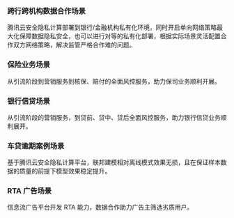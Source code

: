 ### 跨行跨机构数据合作场景
腾讯云安全隐私计算部署到银行/金融机构私有化环境，同时开启单向网络策略最大化保障数据隐私安全，也可以进行对等的私有化部署，根据实际场景灵活配置合作双方网络策略，解决监管严格合作难的问题。

### 保险业务场景
从引流阶段到营销服务到核保、赔付的全面风控服务，助力保司业务顺利开展。

### 银行信贷场景
从引流阶段的营销服务，到贷前、贷中、贷后全面风控服务，助力银行信贷业务顺利展开。

### 车贷逾期案例场景
基于腾讯云安全隐私计算平台，联邦建模相对离线模式效果无损，且在保证样本数据的质量的前提下模型效果稳定提升。

### RTA 广告场景
信息流广告平台开发 RTA 能力，数据合作助力广告主筛选劣质用户。
